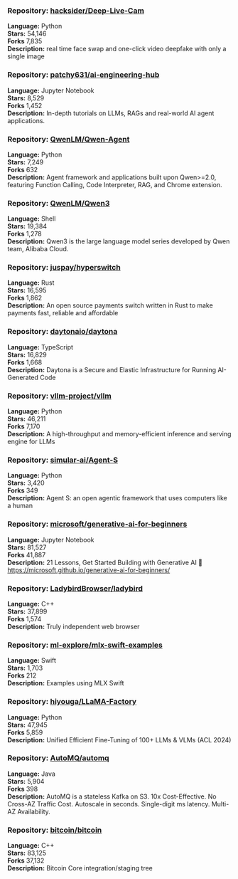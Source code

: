 ### **Repository:** [hacksider/Deep-Live-Cam](https://github.com/hacksider/Deep-Live-Cam)  

**Language:** Python  
**Stars:** 54,146  
**Forks** 7,835  
**Description:** real time face swap and one-click video deepfake with only a single image  

### **Repository:** [patchy631/ai-engineering-hub](https://github.com/patchy631/ai-engineering-hub)  

**Language:** Jupyter Notebook  
**Stars:** 8,529  
**Forks** 1,452  
**Description:** In-depth tutorials on LLMs, RAGs and real-world AI agent applications.  

### **Repository:** [QwenLM/Qwen-Agent](https://github.com/QwenLM/Qwen-Agent)  

**Language:** Python  
**Stars:** 7,249  
**Forks** 632  
**Description:** Agent framework and applications built upon Qwen>=2.0, featuring Function Calling, Code Interpreter, RAG, and Chrome extension.  

### **Repository:** [QwenLM/Qwen3](https://github.com/QwenLM/Qwen3)  

**Language:** Shell  
**Stars:** 19,384  
**Forks** 1,278  
**Description:** Qwen3 is the large language model series developed by Qwen team, Alibaba Cloud.  

### **Repository:** [juspay/hyperswitch](https://github.com/juspay/hyperswitch)  

**Language:** Rust  
**Stars:** 16,595  
**Forks** 1,862  
**Description:** An open source payments switch written in Rust to make payments fast, reliable and affordable  

### **Repository:** [daytonaio/daytona](https://github.com/daytonaio/daytona)  

**Language:** TypeScript  
**Stars:** 16,829  
**Forks** 1,668  
**Description:** Daytona is a Secure and Elastic Infrastructure for Running AI-Generated Code  

### **Repository:** [vllm-project/vllm](https://github.com/vllm-project/vllm)  

**Language:** Python  
**Stars:** 46,211  
**Forks** 7,170  
**Description:** A high-throughput and memory-efficient inference and serving engine for LLMs  

### **Repository:** [simular-ai/Agent-S](https://github.com/simular-ai/Agent-S)  

**Language:** Python  
**Stars:** 3,420  
**Forks** 349  
**Description:** Agent S: an open agentic framework that uses computers like a human  

### **Repository:** [microsoft/generative-ai-for-beginners](https://github.com/microsoft/generative-ai-for-beginners)  

**Language:** Jupyter Notebook  
**Stars:** 81,527  
**Forks** 41,887  
**Description:** 21 Lessons, Get Started Building with Generative AI 🔗 https://microsoft.github.io/generative-ai-for-beginners/  

### **Repository:** [LadybirdBrowser/ladybird](https://github.com/LadybirdBrowser/ladybird)  

**Language:** C++  
**Stars:** 37,899  
**Forks** 1,574  
**Description:** Truly independent web browser  

### **Repository:** [ml-explore/mlx-swift-examples](https://github.com/ml-explore/mlx-swift-examples)  

**Language:** Swift  
**Stars:** 1,703  
**Forks** 212  
**Description:** Examples using MLX Swift  

### **Repository:** [hiyouga/LLaMA-Factory](https://github.com/hiyouga/LLaMA-Factory)  

**Language:** Python  
**Stars:** 47,945  
**Forks** 5,859  
**Description:** Unified Efficient Fine-Tuning of 100+ LLMs & VLMs (ACL 2024)  

### **Repository:** [AutoMQ/automq](https://github.com/AutoMQ/automq)  

**Language:** Java  
**Stars:** 5,904  
**Forks** 398  
**Description:** AutoMQ is a stateless Kafka on S3. 10x Cost-Effective. No Cross-AZ Traffic Cost. Autoscale in seconds. Single-digit ms latency. Multi-AZ Availability.  

### **Repository:** [bitcoin/bitcoin](https://github.com/bitcoin/bitcoin)  

**Language:** C++  
**Stars:** 83,125  
**Forks** 37,132  
**Description:** Bitcoin Core integration/staging tree  

